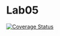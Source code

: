 # Lab05

[![Coverage Status](https://coveralls.io/repos/github/Shkiila/Lab05/badge.svg?branch=main)](https://coveralls.io/github/Shkiila/Lab05?branch=main)

